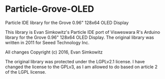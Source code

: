 # Particle-Grove-OLED
Particle IDE library for the Grove 0.96" 128x64 OLED Display

This library is Evan Simkowitz's Particle IDE port of Visweswara R's Arduino library for the Grove 0.96" 128x64 OLED Display. The
original library was written in 2011 for Seeed Technology Inc.

All changes Copyright (c) 2016, Evan Simkowitz

The original library was protected under the LGPLv2.1 license. I have changed the license to the GPLv3, as I am allowed to do based on
article 2 of the LGPL license.

